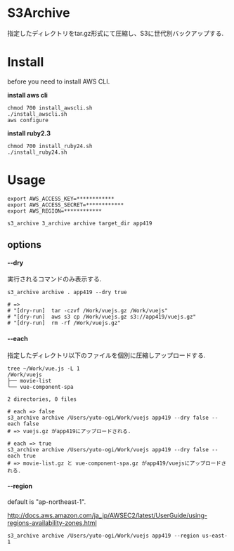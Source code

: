 # S3Archive

指定したディレクトリをtar.gz形式にて圧縮し、S3に世代別バックアップする.	


# Install 

before you need to install AWS CLI.

**install aws cli**

```
chmod 700 install_awscli.sh
./install_awscli.sh
aws configure
```

**install ruby2.3**

```
chmod 700 install_ruby24.sh
./install_ruby24.sh
```


# Usage

```
export AWS_ACCESS_KEY=************
export AWS_ACCESS_SECRET=************
export AWS_REGION=************

s3_archive 3_archive archive target_dir app419
```

## options

#### --dry

実行されるコマンドのみ表示する.

```
s3_archive archive . app419 --dry true

# =>
# "[dry-run]  tar -czvf /Work/vuejs.gz /Work/vuejs"
# "[dry-run]  aws s3 cp /Work/vuejs.gz s3://app419/vuejs.gz"
# "[dry-run]  rm -rf /Work/vuejs.gz"
```

#### --each

指定したディレクトリ以下のファイルを個別に圧縮しアップロードする.

```
tree ~/Work/vue.js -L 1
/Work/vuejs
├── movie-list
└── vue-component-spa

2 directories, 0 files

# each => false
s3_archive archive /Users/yuto-ogi/Work/vuejs app419 --dry false --each false
# => vuejs.gz がapp419にアップロードされる.	

# each => true
s3_archive archive /Users/yuto-ogi/Work/vuejs app419 --dry false --each true
# => movie-list.gz と vue-component-spa.gz がapp419/vuejsにアップロードされる.	
```

#### --region

default is "ap-northeast-1".

http://docs.aws.amazon.com/ja_jp/AWSEC2/latest/UserGuide/using-regions-availability-zones.html

```
s3_archive archive /Users/yuto-ogi/Work/vuejs app419 --region us-east-1
```


